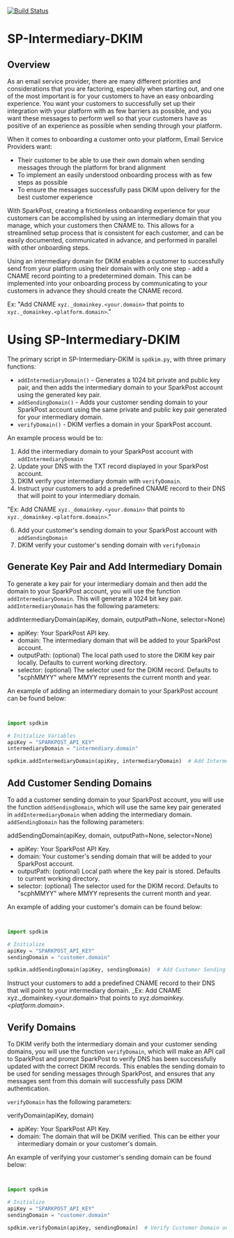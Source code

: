 [![Build Status](https://travis-ci.com/darrensmith223/SP-Intermediary-DKIM.svg?branch=main)](https://travis-ci.com/darrensmith223/SP-Intermediary-DKIM)

# SP-Intermediary-DKIM

## Overview
As an email service provider, there are many different priorities and considerations that you are factoring, especially when starting out, and one of the most important is for your customers to have an easy onboarding experience.  You want your customers to successfully set up their integration with your platform with as few barriers as possible, and you want these messages to perform well so that your customers have as positive of an experience as possible when sending through your platform.

When it comes to onboarding a customer onto your platform, Email Service Providers want:

* Their customer to be able to use their own domain when sending messages through the platform for brand alignment
* To implement an easily understood onboarding process with as few steps as possible
* To ensure the messages successfully pass DKIM upon delivery for the best customer experience


With SparkPost, creating a frictionless onboarding experience for your customers can be accomplished by using an intermediary domain that you manage, which your customers then CNAME to.  This allows for a streamlined setup process that is consistent for each customer, and can be easily documented, communicated in advance, and performed in parallel with other onboarding steps.

Using an intermediary domain for DKIM enables a customer to successfully send from your platform using their domain with only one step - add a CNAME record pointing to a predetermined domain.  This can be implemented into your onboarding process by communicating to your customers in advance they should create the CNAME record.  

Ex: "Add CNAME `xyz._domainkey.<your.domain>` that points to `xyz._domainkey.<platform.domain>`."


# Using SP-Intermediary-DKIM

The primary script in SP-Intermediary-DKIM is `spdkim.py`, with three primary functions:
* `addIntermediaryDomain()` - Generates a 1024 bit private and public key pair, and then adds the intermediary domain to your SparkPost account using the generated key pair.
* `addSendingDomain()` - Adds your customer sending domain to your SparkPost account using the same private and public key pair generated for your intermediary domain.
* `verifyDomain()` - DKIM verfies a domain in your SparkPost account.

An example process would be to:

1. Add the intermediary domain to your SparkPost account with `addIntermediaryDomain`
2. Update your DNS with the TXT record displayed in your SparkPost account.
3. DKIM verify your intermediary domain with `verifyDomain`.
4. Instruct your customers to add a predefined CNAME record to their DNS that will point to your intermediary domain.

"Ex: Add CNAME `xyz._domainkey.<your.domain>` that points to `xyz._domainkey.<platform.domain>`."

6. Add your customer's sending domain to your SparkPost account with `addSendingDomain`
7. DKIM verify your customer's sending domain with `verifyDomain`


## Generate Key Pair and Add Intermediary Domain

To generate a key pair for your intermediary domain and then add the domain to your SparkPost account, you will use the function `addIntermediaryDomain`.  This will generate a 1024 bit key pair. `addIntermediaryDomain` has the following parameters:

addIntermediaryDomain(apiKey, domain, outputPath=None, selector=None)
* apiKey: Your SparkPost API key.
* domain:  The intermediary domain that will be added to your SparkPost account.
* outputPath:  (optional) The local path used to store the DKIM key pair locally.  Defaults to current working directory.
* selector:  (optional) The selector used for the DKIM record.  Defaults to "scphMMYY" where MMYY represents the current month and year.

An example of adding an intermediary domain to your SparkPost account can be found below:

```Python


import spdkim

# Initialize Variables
apiKey = "SPARKPOST_API_KEY"
intermediaryDomain = "intermediary.domain"

spdkim.addIntermediaryDomain(apiKey, intermediaryDomain)  # Add Intermediary Domain to SparkPost Account
```


## Add Customer Sending Domains

To add a customer sending domain to your SparkPost account, you will use the function `addSendingDomain`, which will use the same key pair generated in `addIntermediaryDomain` when adding the intermediary domain.  `addSendingDomain` has the following parameters:

addSendingDomain(apiKey, domain, outputPath=None, selector=None)
* apiKey:  Your SparkPost API Key.
* domain:  Your customer's sending domain that will be added to your SparkPost account.
* outputPath:  (optional)  Local path where the key pair is stored.  Defaults to current working directory.
* selector:  (optional) The selector used for the DKIM record.  Defaults to "scphMMYY" where MMYY represents the current month and year.

An example of adding your customer's domain can be found below:

```Python


import spdkim

# Initialize
apiKey = "SPARKPOST_API_KEY"
sendingDomain = "customer.domain"

spdkim.addSendingDomain(apiKey, sendingDomain)  # Add Customer Sending Domain to SparkPost Account
```

Instruct your customers to add a predefined CNAME record to their DNS that will point to your intermediary domain.
_Ex: Add CNAME xyz._domainkey.<your.domain> that points to xyz._domainkey.<platform.domain>._


## Verify Domains

To DKIM verify both the intermediary domain and your customer sending domains, you will use the function `verifyDomain`, which will make an API call to SparkPost and prompt SparkPost to verify DNS has been successfully updated with the correct DKIM records.  This enables the sending domain to be used for sending messages through SparkPost, and ensures that any messages sent from this domain will successfully pass DKIM authentication.

`verifyDomain` has the following parameters:

verifyDomain(apiKey, domain)
* apiKey:  Your SparkPost API Key.
* domain:  The domain that will be DKIM verified.  This can be either your intermediary domain or your customer's domain.

An example of verifying your customer's sending domain can be found below:

```Python


import spdkim

# Initialize
apiKey = "SPARKPOST_API_KEY"
sendingDomain = "customer.domain"

spdkim.verifyDomain(apiKey, sendingDomain)  # Verify Customer Domain on SparkPost Account
```
